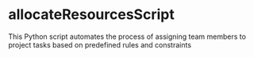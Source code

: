 # allocateResourcesScript
This Python script automates the process of assigning team members to project tasks based on predefined rules and constraints
